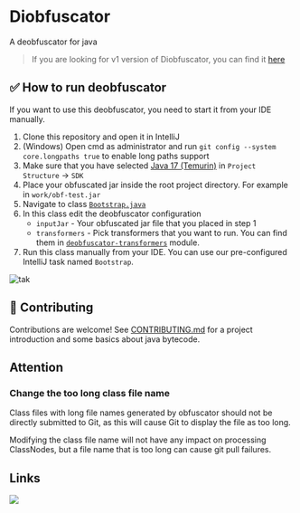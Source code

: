 # Diobfuscator
A deobfuscator for java

> If you are looking for v1 version of Diobfuscator, you can find it [here](https://github.com/narumii/Deobfuscator/tree/v1)

## ✅ How to run deobfuscator
If you want to use this deobfuscator, you need to start it from your IDE manually.

1. Clone this repository and open it in IntelliJ
2. (Windows) Open cmd as administrator and run `git config --system core.longpaths true` to enable long paths support
3. Make sure that you have selected [Java 17 (Temurin)](https://adoptium.net/temurin/releases/?version=17) in `Project Structure` -> `SDK`
4. Place your obfuscated jar inside the root project directory. For example in `work/obf-test.jar`
5. Navigate to class [`Bootstrap.java`](./deobfuscator-impl/src/test/java/Bootstrap.java)
6. In this class edit the deobfuscator configuration
    - `inputJar` - Your obfuscated jar file that you placed in step 1
    - `transformers` - Pick transformers that you want to run. You can find them in [`deobfuscator-transformers`](./deobfuscator-transformers/src/main/java/uwu/narumi/deobfuscator/core/other) module.
7. Run this class manually from your IDE. You can use our pre-configured IntelliJ task named `Bootstrap`.

![tak](./assets/run-deobfuscator.gif)

## 🔧 Contributing
Contributions are welcome! See [CONTRIBUTING.md](./CONTRIBUTING.md) for a project introduction and some basics about java bytecode.

## Attention

### Change the too long class file name

Class files with long file names generated by obfuscator should not be directly submitted to Git, as this will cause Git to display the file as too long.

Modifying the class file name will not have any impact on processing ClassNodes, but a file name that is too long can cause git pull failures.

## Links

<a href="https://discord.gg/tRU27KtPAZ"><img src="https://discordapp.com/api/guilds/900083350314811432/widget.png?style=banner2"/></a>

